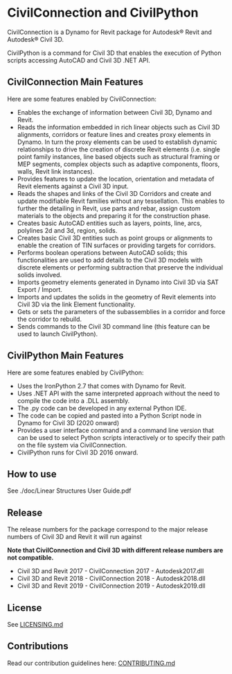 # CivilConnection and CivilPython
CivilConnection is a Dynamo for Revit package for Autodesk® Revit and Autodesk® Civil 3D.

CivilPython is a command for Civil 3D that enables the execution of Python scripts accessing AutoCAD and Civil 3D .NET API.

## CivilConnection Main Features
Here are some features enabled by CivilConnection:
* Enables the exchange of information between Civil 3D, Dynamo and Revit.
* Reads the information embedded in rich linear objects such as Civil 3D alignments, corridors or feature lines and creates proxy elements in Dynamo. In turn the proxy elements can be used to establish dynamic relationships to drive the creation of discrete Revit elements (i.e. single point family instances, line based objects such as structural framing or MEP segments, complex objects such as adaptive components, floors, walls, Revit link instances).
* Provides features to update the location, orientation and metadata of Revit elements against a Civil 3D input.
* Reads the shapes and links of the Civil 3D Corridors and create and update modifiable Revit families without any tessellation. This enables to further the detailing in Revit, use parts and rebar, assign custom materials to the objects and preparing it for the construction phase.
* Creates basic AutoCAD entities such as layers, points, line, arcs, polylines 2d and 3d, region, solids.
* Creates basic Civil 3D entities such as point groups or alignments to enable the creation of TIN surfaces or providing targets for corridors.
* Performs boolean operations between AutoCAD solids; this functionalities are used to add details to the Civil 3D models with discrete elements or performing subtraction that preserve the individual solids involved.
* Imports geometry elements generated in Dynamo into Civil 3D via SAT Export / Import.
* Imports and updates the solids in the geometry of Revit elements into Civil 3D via the link Element functionality.
* Gets or sets the parameters of the subassemblies in a corridor and force the corridor to rebuild.
* Sends commands to the Civil 3D command line (this feature can be used to launch CivilPython).

## CivilPython Main Features
Here are some features enabled by CivilPython:
* Uses the IronPython 2.7 that comes with Dynamo for Revit.
* Uses .NET API with the same interpreted approach without the need to compile the code into a .DLL assembly.
* The .py code can be developed in any external Python IDE.
* The code can be copied and pasted into a Python Script node in Dynamo for Civil 3D (2020 onward)
* Provides a user interface command and a command line version that can be used to select Python scripts interactively or to specify their path on the file system via CivilConnection.
* CivilPython runs for Civil 3D 2016 onward.

## How to use
See ./doc/Linear Structures User Guide.pdf

## Release
The release numbers for the package correspond to the major release numbers of Civil 3D and Revit it will run against

**Note that CivilConnection and Civil 3D with different release numbers are not compatible.**

* Civil 3D and Revit 2017 - CivilConnection 2017 - Autodesk2017.dll
* Civil 3D and Revit 2018 - CivilConnection 2018 - Autodesk2018.dll
* Civil 3D and Revit 2019 - CivilConnection 2019 - Autodesk2019.dll

## License
See [LICENSING.md](LICENSING.md)

## Contributions
Read our contribution guidelines here: [CONTRIBUTING.md](CONTRIBUTING.md)